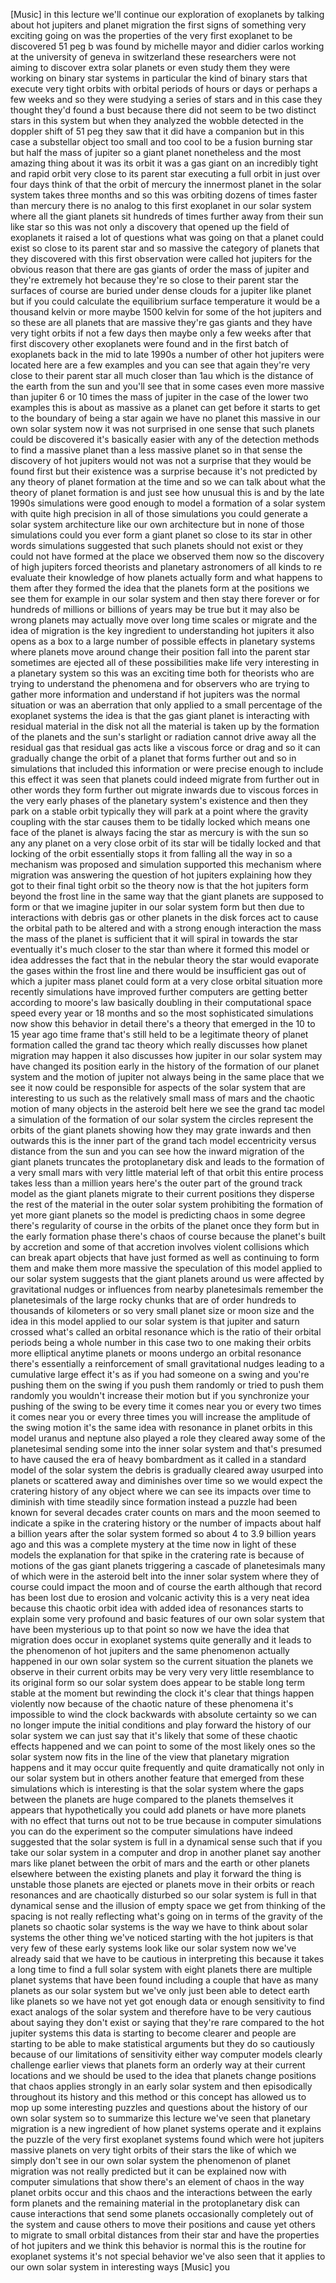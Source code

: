 [Music] in this lecture we'll continue our exploration of exoplanets by talking about hot jupiters and planet migration the first signs of something very exciting going on was the properties of the very first exoplanet to be discovered 51 peg b was found by michelle mayor and didier carlos working at the university of geneva in switzerland these researchers were not aiming to discover extra solar planets or even study them they were working on binary star systems in particular the kind of binary stars that execute very tight orbits with orbital periods of hours or days or perhaps a few weeks and so they were studying a series of stars and in this case they thought they'd found a bust because there did not seem to be two distinct stars in this system but when they analyzed the wobble detected in the doppler shift of 51 peg they saw that it did have a companion but in this case a substellar object too small and too cool to be a fusion burning star but half the mass of jupiter so a giant planet nonetheless and the most amazing thing about it was its orbit it was a gas giant on an incredibly tight and rapid orbit very close to its parent star executing a full orbit in just over four days think of that the orbit of mercury the innermost planet in the solar system takes three months and so this was orbiting dozens of times faster than mercury there is no analog to this first exoplanet in our solar system where all the giant planets sit hundreds of times further away from their sun like star so this was not only a discovery that opened up the field of exoplanets it raised a lot of questions what was going on that a planet could exist so close to its parent star and so massive the category of planets that they discovered with this first observation were called hot jupiters for the obvious reason that there are gas giants of order the mass of jupiter and they're extremely hot because they're so close to their parent star the surfaces of course are buried under dense clouds for a jupiter like planet but if you could calculate the equilibrium surface temperature it would be a thousand kelvin or more maybe 1500 kelvin for some of the hot jupiters and so these are all planets that are massive they're gas giants and they have very tight orbits if not a few days then maybe only a few weeks after that first discovery other exoplanets were found and in the first batch of exoplanets back in the mid to late 1990s a number of other hot jupiters were located here are a few examples and you can see that again they're very close to their parent star all much closer than 1au which is the distance of the earth from the sun and you'll see that in some cases even more massive than jupiter 6 or 10 times the mass of jupiter in the case of the lower two examples this is about as massive as a planet can get before it starts to get to the boundary of being a star again we have no planet this massive in our own solar system now it was not surprised in one sense that such planets could be discovered it's basically easier with any of the detection methods to find a massive planet than a less massive planet so in that sense the discovery of hot jupiters would not was not a surprise that they would be found first but their existence was a surprise because it's not predicted by any theory of planet formation at the time and so we can talk about what the theory of planet formation is and just see how unusual this is and by the late 1990s simulations were good enough to model a formation of a solar system with quite high precision in all of those simulations you could generate a solar system architecture like our own architecture but in none of those simulations could you ever form a giant planet so close to its star in other words simulations suggested that such planets should not exist or they could not have formed at the place we observed them now so the discovery of high jupiters forced theorists and planetary astronomers of all kinds to re evaluate their knowledge of how planets actually form and what happens to them after they formed the idea that the planets form at the positions we see them for example in our solar system and then stay there forever or for hundreds of millions or billions of years may be true but it may also be wrong planets may actually move over long time scales or migrate and the idea of migration is the key ingredient to understanding hot jupiters it also opens as a box to a large number of possible effects in planetary systems where planets move around change their position fall into the parent star sometimes are ejected all of these possibilities make life very interesting in a planetary system so this was an exciting time both for theorists who are trying to understand the phenomena and for observers who are trying to gather more information and understand if hot jupiters was the normal situation or was an aberration that only applied to a small percentage of the exoplanet systems the idea is that the gas giant planet is interacting with residual material in the disk not all the material is taken up by the formation of the planets and the sun's starlight or radiation cannot drive away all the residual gas that residual gas acts like a viscous force or drag and so it can gradually change the orbit of a planet that forms further out and so in simulations that included this information or were precise enough to include this effect it was seen that planets could indeed migrate from further out in other words they form further out migrate inwards due to viscous forces in the very early phases of the planetary system's existence and then they park on a stable orbit typically they will park at a point where the gravity coupling with the star causes them to be tidally locked which means one face of the planet is always facing the star as mercury is with the sun so any any planet on a very close orbit of its star will be tidally locked and that locking of the orbit essentially stops it from falling all the way in so a mechanism was proposed and simulation supported this mechanism where migration was answering the question of hot jupiters explaining how they got to their final tight orbit so the theory now is that the hot jupiters form beyond the frost line in the same way that the giant planets are supposed to form or that we imagine jupiter in our solar system form but then due to interactions with debris gas or other planets in the disk forces act to cause the orbital path to be altered and with a strong enough interaction the mass the mass of the planet is sufficient that it will spiral in towards the star eventually it's much closer to the star than where it formed this model or idea addresses the fact that in the nebular theory the star would evaporate the gases within the frost line and there would be insufficient gas out of which a jupiter mass planet could form at a very close orbital situation more recently simulations have improved further computers are getting better according to moore's law basically doubling in their computational space speed every year or 18 months and so the most sophisticated simulations now show this behavior in detail there's a theory that emerged in the 10 to 15 year ago time frame that's still held to be a legitimate theory of planet formation called the grand tac theory which really discusses how planet migration may happen it also discusses how jupiter in our solar system may have changed its position early in the history of the formation of our planet system and the motion of jupiter not always being in the same place that we see it now could be responsible for aspects of the solar system that are interesting to us such as the relatively small mass of mars and the chaotic motion of many objects in the asteroid belt here we see the grand tac model a simulation of the formation of our solar system the circles represent the orbits of the giant planets showing how they may grate inwards and then outwards this is the inner part of the grand tach model eccentricity versus distance from the sun and you can see how the inward migration of the giant planets truncates the protoplanetary disk and leads to the formation of a very small mars with very little material left of that orbit this entire process takes less than a million years here's the outer part of the ground track model as the giant planets migrate to their current positions they disperse the rest of the material in the outer solar system prohibiting the formation of yet more giant planets so the model is predicting chaos in some degree there's regularity of course in the orbits of the planet once they form but in the early formation phase there's chaos of course because the planet's built by accretion and some of that accretion involves violent collisions which can break apart objects that have just formed as well as continuing to form them and make them more massive the speculation of this model applied to our solar system suggests that the giant planets around us were affected by gravitational nudges or influences from nearby planetesimals remember the planetesimals of the large rocky chunks that are of order hundreds to thousands of kilometers or so very small planet size or moon size and the idea in this model applied to our solar system is that jupiter and saturn crossed what's called an orbital resonance which is the ratio of their orbital periods being a whole number in this case two to one making their orbits more elliptical anytime planets or moons undergo an orbital resonance there's essentially a reinforcement of small gravitational nudges leading to a cumulative large effect it's as if you had someone on a swing and you're pushing them on the swing if you push them randomly or tried to push them randomly you wouldn't increase their motion but if you synchronize your pushing of the swing to be every time it comes near you or every two times it comes near you or every three times you will increase the amplitude of the swing motion it's the same idea with resonance in planet orbits in this model uranus and neptune also played a role they cleared away some of the planetesimal sending some into the inner solar system and that's presumed to have caused the era of heavy bombardment as it called in a standard model of the solar system the debris is gradually cleared away usurped into planets or scattered away and diminishes over time so we would expect the cratering history of any object where we can see its impacts over time to diminish with time steadily since formation instead a puzzle had been known for several decades crater counts on mars and the moon seemed to indicate a spike in the cratering history or the number of impacts about half a billion years after the solar system formed so about 4 to 3.9 billion years ago and this was a complete mystery at the time now in light of these models the explanation for that spike in the cratering rate is because of motions of the gas giant planets triggering a cascade of planetesimals many of which were in the asteroid belt into the inner solar system where they of course could impact the moon and of course the earth although that record has been lost due to erosion and volcanic activity this is a very neat idea because this chaotic orbit idea with added idea of resonances starts to explain some very profound and basic features of our own solar system that have been mysterious up to that point so now we have the idea that migration does occur in exoplanet systems quite generally and it leads to the phenomenon of hot jupiters and the same phenomenon actually happened in our own solar system so the current situation the planets we observe in their current orbits may be very very very little resemblance to its original form so our solar system does appear to be stable long term stable at the moment but rewinding the clock it's clear that things happen violently now because of the chaotic nature of these phenomena it's impossible to wind the clock backwards with absolute certainty so we can no longer impute the initial conditions and play forward the history of our solar system we can just say that it's likely that some of these chaotic effects happened and we can point to some of the most likely ones so the solar system now fits in the line of the view that planetary migration happens and it may occur quite frequently and quite dramatically not only in our solar system but in others another feature that emerged from these simulations which is interesting is that the solar system where the gaps between the planets are huge compared to the planets themselves it appears that hypothetically you could add planets or have more planets with no effect that turns out not to be true because in computer simulations you can do the experiment so the computer simulations have indeed suggested that the solar system is full in a dynamical sense such that if you take our solar system in a computer and drop in another planet say another mars like planet between the orbit of mars and the earth or other planets elsewhere between the existing planets and play it forward the thing is unstable those planets are ejected or planets move in their orbits or reach resonances and are chaotically disturbed so our solar system is full in that dynamical sense and the illusion of empty space we get from thinking of the spacing is not really reflecting what's going on in terms of the gravity of the planets so chaotic solar systems is the way we have to think about solar systems the other thing we've noticed starting with the hot jupiters is that very few of these early systems look like our solar system now we've already said that we have to be cautious in interpreting this because it takes a long time to find a full solar system with eight planets there are multiple planet systems that have been found including a couple that have as many planets as our solar system but we've only just been able to detect earth like planets so we have not yet got enough data or enough sensitivity to find exact analogs of the solar system and therefore have to be very cautious about saying they don't exist or saying that they're rare compared to the hot jupiter systems this data is starting to become clearer and people are starting to be able to make statistical arguments but they do so cautiously because of our limitations of sensitivity either way computer models clearly challenge earlier views that planets form an orderly way at their current locations and we should be used to the idea that planets change positions that chaos applies strongly in an early solar system and then episodically throughout its history and this method or this concept has allowed us to mop up some interesting puzzles and questions about the history of our own solar system so to summarize this lecture we've seen that planetary migration is a new ingredient of how planet systems operate and it explains the puzzle of the very first exoplanet systems found which were hot jupiters massive planets on very tight orbits of their stars the like of which we simply don't see in our own solar system the phenomenon of planet migration was not really predicted but it can be explained now with computer simulations that show there's an element of chaos in the way planet orbits occur and this chaos and the interactions between the early form planets and the remaining material in the protoplanetary disk can cause interactions that send some planets occasionally completely out of the system and cause others to move their positions and cause yet others to migrate to small orbital distances from their star and have the properties of hot jupiters and we think this behavior is normal this is the routine for exoplanet systems it's not special behavior we've also seen that it applies to our own solar system in interesting ways [Music] you